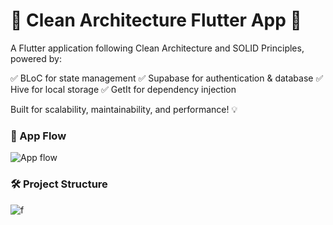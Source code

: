 # 📱 Clean Architecture Flutter App 🚀
A Flutter application following Clean Architecture and SOLID Principles, powered by:

✅ BLoC for state management
✅ Supabase for authentication & database
✅ Hive for local storage
✅ GetIt for dependency injection

Built for scalability, maintainability, and performance! 💡
### 🔄 App Flow
![App flow](https://github.com/user-attachments/assets/acd148dc-6c42-4f60-b6fb-be628b4f6bd5)

### 🛠️ Project Structure
![f](https://github.com/user-attachments/assets/43f99c28-fc11-45ad-a46a-eea303a21931)

